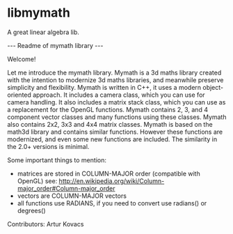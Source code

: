 libmymath
=========

A great linear algebra lib.

--- Readme of mymath library ---

Welcome!

Let me introduce the mymath library. 
Mymath is a 3d maths library created with the intention to modernize 3d maths libraries, and meanwhile preserve simplicity and flexibility. 
Mymath is written in C++, it uses a modern object-oriented approach. 
It includes a camera class, which you can use for camera handling. 
It also includes a matrix stack class, which you can use as a replacement for the OpenGL functions. 
Mymath contains 2, 3, and 4 component vector classes and many functions using these classes. Mymath also contains 2x2, 3x3 and 4x4 matrix classes. 
Mymath is based on the math3d library and contains similar functions. However these functions are modernized, and even some new functions are included. The similarity in the 2.0+ versions is minimal.

Some important things to mention:
- matrices are stored in COLUMN-MAJOR order (compatible with OpenGL) see: http://en.wikipedia.org/wiki/Column-major_order#Column-major_order
- vectors are COLUMN-MAJOR vectors
- all functions use RADIANS, if you need to convert use radians() or degrees()

Contributors:
Artur Kovacs
